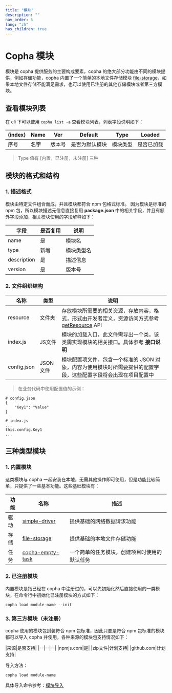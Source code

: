 ```yaml
---
title: "模块"
description: ""
nav_order: 5
lang: "zh"
has_children: true
---
```


# Copha 模块
模块是 copha 提供服务的主要构成要素，copha 的绝大部分功能由不同的模块提供，例如存储功能，copha 内置了一个简单的本地文件存储模块 [file-storage](https://github.com/copha-project/file-storage)，如果本地文件存储不能满足需求，也可以使用已注册的其他存储模块或者第三方模块。

## 查看模块列表
在 cli 下可以使用 `copha list -a` 查看模块列表，列表字段说明如下：

|(index) |Name | Ver | Default |Type| Loaded|
|--|--|--|--|--|--|
|序号|名字|版本号|是否为默认模块|模块类型|是否已加载|

> Type 值有 [内置，已注册，未注册] 三种

## 模块的格式和结构
### 1. 描述格式
模块由特定文件组合而成，并且模块都符合 npm 包格式标准。
因为模块是标准的 npm 包，所以模块描述元信息直接复用 **package.json** 中的相关字段，并且有额外字段添加，相关模块使用的字段解释如下：

| 字段 |是否复用| 说明|
|--|--|--|
| name |是| 模块名 |
|type|新增| 模块类型名|
| description |是 |描述信息 |
| version| 是 |版本号 |

### 2. 文件组织结构
| 名称 | 类型 | 说明|
|--|--|--|
| resource | 文件夹 | 存放模块所需要的相关资源，存放内容，格式，形式由开发者定义，资源访问方式参考 [getResource](#getResource) API |
| index.js| JS文件 | 模块的加载入口，此文件需导出一个类，该类需实现模块的相关接口。具体参考 **接口说明** |
| config.json| JSON文件 | 模块配置项文件，包含一个标准的 JSON 对象，内容为使用模块时所需要提供的配置字段，这些配置字段将会出现在项目配置中 |

> 在业务代码中使用配置值的示例：

```
# config.json
{
	"Key1": "Value"
}

# index.js
...
this.config.Key1
...
```

## 三种类型模块
### 1. 内置模块
这类模块与 copha 一起安装在本地，无需其他操作即可使用，但是功能比较简单，只提供了一些基本功能。这些基础模块有：

|功能|名称|描述|
|--|--|--|
|驱动|[simple-driver](https://github.com/copha-project/simple-driver)|提供基础的网络数据请求功能|
|存储|[file-storage](https://github.com/copha-project/file-storage)|提供基础的本地文件存储功能|
|任务|[copha-empty-task](https://github.com/copha-project/copha-empty-task)|一个简单的任务模块，创建项目时使用的默认任务|

### 2. 已注册模块
内置模块是指已经在 copha 中注册过的，可以先初始化然后直接使用的一类模块，在命令行中初始化已注册模块的方式如下：

```
copha load module-name --init
```

### 3. 第三方模块（未注册）
copha 使用的模块包封装符合 npm 包标准，因此只要是符合 npm 包标准的模块都可以导入 copha 并使用，各种来源的模块包支持情况如下：

|来源|是否支持|
|--|--|--|
|npmjs.com|是|
|zip文件|计划支持|
|github.com|计划支持|

导入方法：
```
copha load module-name
```
具体导入命令参考：[模块导入](./cli#module)

